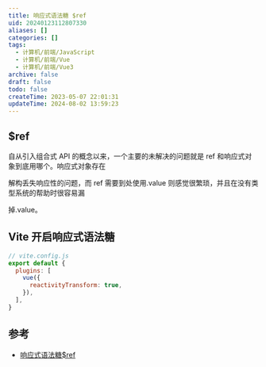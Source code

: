 ```yaml
---
title: 响应式语法糖 $ref
uid: 20240123112807330
aliases: []
categories: []
tags:
  - 计算机/前端/JavaScript
  - 计算机/前端/Vue
  - 计算机/前端/Vue3
archive: false
draft: false
todo: false
createTime: 2023-05-07 22:01:31
updateTime: 2024-08-02 13:59:23
---
```


## $ref

自从引入组合式 API 的概念以来，一个主要的未解决的问题就是 ref 和响应式对象到底用哪个。响应式对象存在

解构丢失响应性的问题，而 ref 需要到处使用.value 则感觉很繁琐，并且在没有类型系统的帮助时很容易漏

掉.value。

## Vite 开启响应式语法糖

```js
// vite.config.js
export default {
  plugins: [
    vue({
      reactivityTransform: true,
    }),
  ],
}
```

## 参考

- [响应式语法糖$ref](https://cn.vuejs.org/guide/extras/reactivity-transform.html#refs-vs-reactive-variables)
